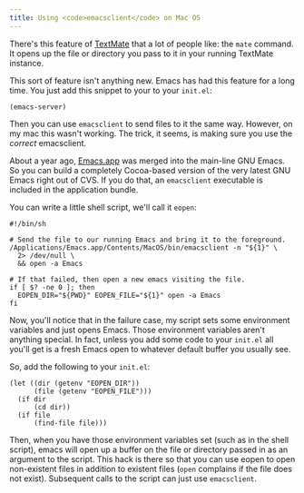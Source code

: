 ```yaml
---
title: Using <code>emacsclient</code> on Mac OS
---
```

There's this feature of [TextMate][1] that a lot of people like: the `mate`
command. It opens up the file or directory you pass to it in your running
TextMate instance.

This sort of feature isn't anything new. Emacs has had this feature for a long
time. You just add this snippet to your to your `init.el`:

~~~~ {.code}
(emacs-server)
~~~~

Then you can use `emacsclient` to send files to it the same way. However, on
my mac this wasn't working. The trick, it seems, is making sure you use the
_correct_ emacsclient.

About a year ago, [Emacs.app][2] was merged into the main-line GNU Emacs. So
you can build a completely Cocoa-based version of the very latest GNU Emacs
right out of CVS. If you do that, an `emacsclient` executable is included in
the application bundle.

You can write a little shell script, we'll call it `eopen`:

~~~~ {.code}
#!/bin/sh

# Send the file to our running Emacs and bring it to the foreground.
/Applications/Emacs.app/Contents/MacOS/bin/emacsclient -n "${1}" \
  2> /dev/null \
  && open -a Emacs

# If that failed, then open a new emacs visiting the file.
if [ $? -ne 0 ]; then
  EOPEN_DIR="${PWD}" EOPEN_FILE="${1}" open -a Emacs
fi
~~~~

Now, you'll notice that in the failure case, my script sets some environment
variables and just opens Emacs. Those environment variables aren't anything
special. In fact, unless you add some code to your `init.el` all you'll get is
a fresh Emacs open to whatever default buffer you usually see.

So, add the following to your `init.el`:

~~~~ {.code}
(let ((dir (getenv "EOPEN_DIR"))
      (file (getenv "EOPEN_FILE")))
  (if dir
      (cd dir))
  (if file
      (find-file file)))
~~~~

Then, when you have those environment variables set (such as in the shell
script), emacs will open up a buffer on the file or directory passed in as an
argument to the script. This hack is there so that you can use eopen to open
non-existent files in addition to existent files (`open` complains if the file
does not exist). Subsequent calls to the script can just use `emacsclient`.

   [1]: http://macromates.com/

   [2]: http://emacs-app.sourceforge.net/

